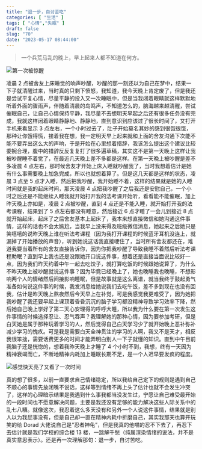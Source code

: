 ```yaml
---
title: "退一步，自讨苦吃"
categories: [ "生活" ]
tags: [ "心情","失眠" ]
draft: false
slug: "70"
date: "2023-05-17 08:44:00"
---
```




> 一个兵荒马乱的晚上，早上起来人都不知道在何方。

![第一次被惊醒](https://blog.wangyunzi.com/2023/f275307018ebb1b8819588d8ac85cdff.jpg)

凌晨 2 点被舍友上床睡觉的响声吵醒，吵醒的那一刻还以为自己在梦中，结果一下子就清醒过来，当时真的只剩下愤怒，我知道，我今天晚上肯定废了，但是我还是尝试平复心情，尽量平静的投入又一次睡眠中，但是当我闭着眼睛就这样默默地听着外面的骤雨声，伴随着清晨的鸟鸣声，不知道怎么的，脑海越来越清醒，尝试催眠自己，让自己心情保持平静，我尽量不去想明天早起之后还有很多任务没有完成，我就这样闭着眼睛静静地、静静地，直到意识到应该过了很长时间了，又打开手机来看显示 3 点左右，一个小时过去了，肚子开始莫名其妙的感到很饿很饿，那种让你饿得慌，接着我在想，我一定明天早上起来就和上面的舍友沟通下次能不能不要弄出这么大的声响，于是开始在心里想着措辞，我该怎么提出这个建议比较委婉合理，腹中的措辞反反复复打了很多遍草稿，其实这不是第一天晚上这样让我被吵醒睡不着觉了，在最近几天晚上差不多都是这样。在第一天晚上被吵醒是差不多凌晨 4 点左右，那时候舍友才开始上床入睡就吵醒我了，当时我想着估计是她有什么事需要晚上加急完成，所以也就想着算了。但是这几天都是这样的状态，凌晨 3 点至 5 点才入睡，然后把我吵醒，我开始睡不着，这样的结果就是她的入睡时间就是我的起床时间，那天凌晨 4 点把我吵醒了之后我还是安慰自己，一个小时之后还是不能继续入睡我就开始打开我的法考课开始听，看看能不能催眠，加上昨天晚上亦如是，凌晨 2 点被吵醒，直到 4 点还是不能入睡，就开始打开我的法考课程，结果到了 5 点左右都没有睡意，然后接近 6 点才睡了一会儿到接近 8 点就开始起床，起床了之后舍友基本上起床了，我本来想直接微信和她沟通这件事情，这样的话也不会太尴尬，当我早上没来得及班级微信消息，她起来之后她只是笑嘻嘻的说昨天晚上谁在听法考课程（因为我打开课程的时候蓝牙耳机没连上，就漏掉了开始播放的声音），听到她说这话我直接哽住了，当时所有舍友都还在，难道我要当着所有的舍友直接告诉你，因为你把我吵醒了导致我睡不着然后听法考课程助眠？直到早上我也还是没跟她开口说这件事，想着还是直接当面说比较好一点，因为我们昨天约着中午一起去吃饺子，就打算吃饭的时候跟她说算了，为什么不昨天晚上被吵醒就说这件事？因为毕竟已经晚上了，她也晚睡我也晚睡，不想影响两个人的情绪然后间接影响睡眠，但是故事就是这么离谱，就当我终于鼓起勇气准备如何说这件事的时候，我发消息给她说我们去吃午饭，差不多到现在也没有回我，估计是昨天晚上熬夜然后今天早上在补觉，可是我感觉我更难受了，因为她把我吵醒了我还要早起上课顶着昏昏沉沉的脑子学习都没精神导致学习效率下降，然后她自己晚上学好了第二天心安理得的呼呼大睡，所以我为什么要在第一次发生这件事情的时候选择忍让、忍气吞声？我理解她的那种心情，因为要参加考研，但是白天她是属于那种玩着学习的人，然后觉得自己白天学习少了就开始晚上恶补弥补减少学习的愧疚。可是我是需要白天全神贯注的学习的人啊，我又不是天才，相反我很笨拙，需要话费更多的时间才能弄明白别人一下子就懂的知识。直到中午目前我脑子还是恍惚的，想着我昨天晚上才睡了 4 个小时不到，我想，终有一天因为精神衰竭而亡，不断地精神内耗加上睡眠长期不足，是一个人迟早要发疯的程度。

![感觉快天亮了又看了一次时间](https://blog.wangyunzi.com/2023/388cb0ed51d8b4b43b812644994f3630.jpg)

真的想了很多，以前一直要求自己情绪稳定，所以我给自己定下的规则是遇到自己不顺心的事情先放闭嘴不说话，这样等到情绪不再上头了估计也就不会发生冲突了，这样的心理暗示结果是我遇到什么事我都当没发生过，宁愿让自己难受最开始的一段时间也不愿意解决问题，主要是我还没有足够的能力解决这些人际关系中的乱七八糟。就像这次，我忍着这么多天没有和另外一个人说这件事情，结果就是别人以为我屁事没有，但是自己却一直在精神内耗中折磨自己，其实我那天也算开玩笑的给 Dorad 大佬说自己是“忍者神龟”，但是我真的他喵的忍不下去了，再忍下去估计就是我们学校的综合楼 13 楼，一跳解千愁（纯属渲染情绪的说法，并不是真实意思表示）。还是再一次理解那句：退一步，自讨苦吃。
